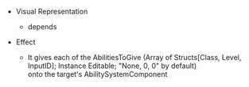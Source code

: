 - Visual Representation
    
    - depends
- Effect
    
    - It gives each of the AbilitiesToGive (Array of Structs\[Class, Level, InputID\]; Instance Editable; "None, 0, 0" by default)  
        onto the target's AbilitySystemComponent